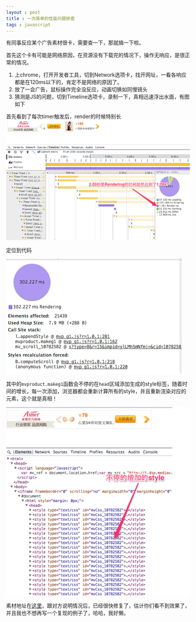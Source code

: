 ```yaml
---
layout : post 
title : 一次简单的性能问题排查
tags : javascript
---
```


有同事反应某个广告素材很卡，需要查一下，那就搞一下啦。

首先这个卡有可能是网络原因，在资源没有下载完的情况下，操作无响应，是很正常的情况。

1. 上chrome，打开开发者工具，切到Network选项卡，找开网址，一看各响应都是在120ms以下的，肯定不是网络的原因了。
2. 放了一会广告，鼠标操作完全没反应，动画切换如同慢镜头 
3. 猜测是JS的问题，切到Timeline选项卡，录制一下，真相迅速浮出水面，有图如下

首先看到了每次timer触发后，render的时候特别长
![](/images/slowad1.png)

定位到代码

![](/images/slowad3.png)

其中的`mvproduct.makeg1`函数会不停的在`head`区域添加生成的style标签，随着时间的增长，每一次添加，浏览器都会重新计算所有的style，并且重新渲染对应的元素，这个就是真相！

![](/images/slowad2.png)


素材地址在[这里](http://jser.me/demos/slowad.html)，跟对方说明情况后，已经很快修复了，估计你们看不到效果了，并且我也不想再写一个复现的例子了，哈哈，我好懒。
